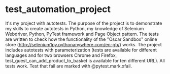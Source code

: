 # test_automation_project
It's my project with autotests. The purpose of the project is to demonstrate my skills to create autotests in Python, my knowledge of Selenium Webdriver, Python, PyTest framework and Page Object pattern.
The tests are written to check how the functionality of the "Oscar Sandbox" online store (http://selenium1py.pythonanywhere.com/en-gb/) works. 
The project includes autotests with parameterization (tests are available for different languages and for two browsers Chrome and Firefox, test_guest_can_add_product_to_basket is available for ten different URL).
All tests work. Test that fail are marked with @pytest.mark.xfail.